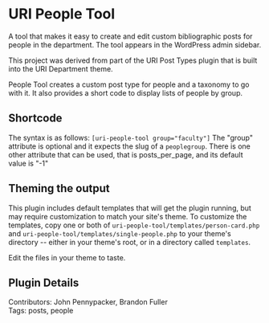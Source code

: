 # URI People Tool

A tool that makes it easy to create and edit custom bibliographic posts for people in the department. The tool appears in the WordPress admin sidebar.

This project was derived from part of the URI Post Types plugin that is built into the URI Department theme.

People Tool creates a custom post type for people and a taxonomy to go with it. It also provides a short code to display lists of people by group.

## Shortcode

The syntax is as follows: `[uri-people-tool group="faculty"]` The "group" attribute is optional and it expects the slug of a `peoplegroup`. There is one other attribute that can be used, that is posts_per_page, and its default value is "-1"

## Theming the output

This plugin includes default templates that will get the plugin running, but may require customization to match your site's theme.  To customize the templates, copy one or both of `uri-people-tool/templates/person-card.php` and `uri-people-tool/templates/single-people.php` to your theme's directory -- either in your theme's root, or in a directory called `templates`.

Edit the files in your theme to taste.

## Plugin Details

Contributors: John Pennypacker, Brandon Fuller  
Tags: posts, people  


